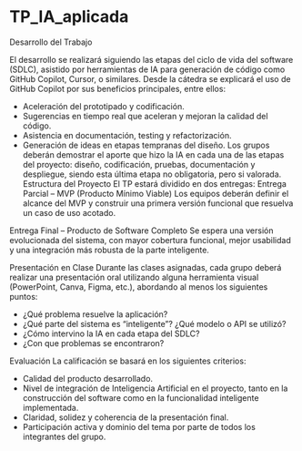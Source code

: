 # TP_IA_aplicada

Desarrollo del Trabajo

El desarrollo se realizará siguiendo las etapas del ciclo de vida del software (SDLC), asistido por herramientas de IA para generación de código como GitHub Copilot, Cursor, o similares.
Desde la cátedra se explicará el uso de GitHub Copilot por sus beneficios principales, entre ellos:
- Aceleración del prototipado y codificación.
- Sugerencias en tiempo real que aceleran y mejoran la calidad del código.
- Asistencia en documentación, testing y refactorización.
- Generación de ideas en etapas tempranas del diseño.
Los grupos deberán demostrar el aporte que hizo la IA en cada una de las etapas del proyecto: diseño, codificación, pruebas, documentación y despliegue, siendo esta última etapa no obligatoria, pero si valorada.
Estructura del Proyecto
El TP estará dividido en dos entregas:
Entrega Parcial – MVP (Producto Mínimo Viable)
Los equipos deberán definir el alcance del MVP y construir una primera versión funcional que resuelva un caso de uso acotado.

Entrega Final – Producto de Software Completo
Se espera una versión evolucionada del sistema, con mayor cobertura funcional, mejor usabilidad y una integración más robusta de la parte inteligente.

Presentación en Clase
Durante las clases asignadas, cada grupo deberá realizar una presentación oral
utilizando alguna herramienta visual (PowerPoint, Canva, Figma, etc.), abordando
al menos los siguientes puntos:
- ¿Qué problema resuelve la aplicación?
- ¿Qué parte del sistema es “inteligente”? ¿Qué modelo o API se utilizó?
- ¿Cómo intervino la IA en cada etapa del SDLC?
- ¿Con que problemas se encontraron?

Evaluación
La calificación se basará en los siguientes criterios:
- Calidad del producto desarrollado.
- Nivel de integración de Inteligencia Artificial en el proyecto, tanto en la
construcción del software como en la funcionalidad inteligente
implementada.
- Claridad, solidez y coherencia de la presentación final.
- Participación activa y dominio del tema por parte de todos los integrantes
del grupo.
